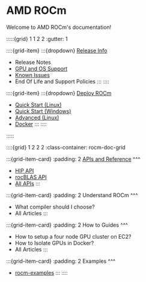 # AMD ROCm

Welcome to AMD ROCm's documentation!

:::::{grid} 1 1 2 2
:gutter: 1

::::{grid-item}
:::{dropdown} [Release Info](release)
 * Release Notes
 * [GPU and OS Support](gpu_os_support)
 * [Known Issues](https://github.com/RadeonOpenCompute/ROCm/labels/Verified%20Known%20Issue)
 * End Of Life and Support Policies
:::
::::

::::{grid-item}
:::{dropdown} [Deploy ROCm](deploy)
 * [Quick Start (Linux)](quick_start)
 * [Quick Start (Windows)](hip_sdk_install_win/hip_sdk_install_win)
 * [Advanced (Linux)](deploy/advanced)
 * [Docker](deploy/docker)
:::
::::

:::::


::::{grid} 1 2 2 2
:class-container: rocm-doc-grid

:::{grid-item-card}
:padding: 2
[APIs and Reference](https://example.com) 
^^^
 * [HIP API](https://cgmb-hip.readthedocs.io/en/sphinx/index.html)
 * [rocBLAS API](https://rocmdocs.amd.com/projects/rocblas/en/latest/)
 * [All APIs](https://example.com)
:::

:::{grid-item-card}
:padding: 2
Understand ROCm
^^^
 * What compiler should I choose?
 * All Articles
:::

:::{grid-item-card}
:padding: 2
How to Guides
^^^
 * How to setup a four node GPU cluster on EC2?
 * How to Isolate GPUs in Docker?
 * All Articles
:::

:::{grid-item-card}
:padding: 2
Examples
^^^
 * [rocm-examples](https://github.com/amd/rocm-examples)
:::
::::


   

